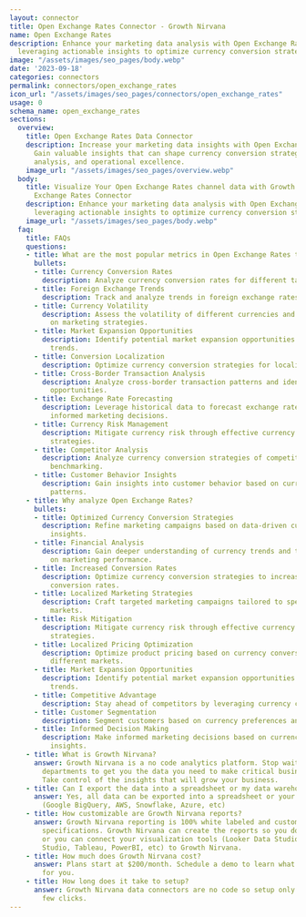 ```yaml
---
layout: connector
title: Open Exchange Rates Connector - Growth Nirvana
name: Open Exchange Rates
description: Enhance your marketing data analysis with Open Exchange Rates integration,
  leveraging actionable insights to optimize currency conversion strategies.
image: "/assets/images/seo_pages/body.webp"
date: '2023-09-18'
categories: connectors
permalink: connectors/open_exchange_rates
icon_url: "/assets/images/seo_pages/connectors/open_exchange_rates"
usage: 0
schema_name: open_exchange_rates
sections:
  overview:
    title: Open Exchange Rates Data Connector
    description: Increase your marketing data insights with Open Exchange Rates integration.
      Gain valuable insights that can shape currency conversion strategies, financial
      analysis, and operational excellence.
    image_url: "/assets/images/seo_pages/overview.webp"
  body:
    title: Visualize Your Open Exchange Rates channel data with Growth Nirvana's Open
      Exchange Rates Connector
    description: Enhance your marketing data analysis with Open Exchange Rates integration,
      leveraging actionable insights to optimize currency conversion strategies.
    image_url: "/assets/images/seo_pages/body.webp"
  faq:
    title: FAQs
    questions:
    - title: What are the most popular metrics in Open Exchange Rates to analyze?
      bullets:
      - title: Currency Conversion Rates
        description: Analyze currency conversion rates for different target markets.
      - title: Foreign Exchange Trends
        description: Track and analyze trends in foreign exchange rates.
      - title: Currency Volatility
        description: Assess the volatility of different currencies and its impact
          on marketing strategies.
      - title: Market Expansion Opportunities
        description: Identify potential market expansion opportunities based on currency
          trends.
      - title: Conversion Localization
        description: Optimize currency conversion strategies for localized markets.
      - title: Cross-Border Transaction Analysis
        description: Analyze cross-border transaction patterns and identify optimization
          opportunities.
      - title: Exchange Rate Forecasting
        description: Leverage historical data to forecast exchange rates and make
          informed marketing decisions.
      - title: Currency Risk Management
        description: Mitigate currency risk through effective currency conversion
          strategies.
      - title: Competitor Analysis
        description: Analyze currency conversion strategies of competitors for market
          benchmarking.
      - title: Customer Behavior Insights
        description: Gain insights into customer behavior based on currency conversion
          patterns.
    - title: Why analyze Open Exchange Rates?
      bullets:
      - title: Optimized Currency Conversion Strategies
        description: Refine marketing campaigns based on data-driven currency conversion
          insights.
      - title: Financial Analysis
        description: Gain deeper understanding of currency trends and their impact
          on marketing performance.
      - title: Increased Conversion Rates
        description: Optimize currency conversion strategies to increase customer
          conversion rates.
      - title: Localized Marketing Strategies
        description: Craft targeted marketing campaigns tailored to specific currency
          markets.
      - title: Risk Mitigation
        description: Mitigate currency risk through effective currency conversion
          strategies.
      - title: Localized Pricing Optimization
        description: Optimize product pricing based on currency conversion rates in
          different markets.
      - title: Market Expansion Opportunities
        description: Identify potential market expansion opportunities based on currency
          trends.
      - title: Competitive Advantage
        description: Stay ahead of competitors by leveraging currency conversion insights.
      - title: Customer Segmentation
        description: Segment customers based on currency preferences and behavior.
      - title: Informed Decision Making
        description: Make informed marketing decisions based on currency conversion
          insights.
    - title: What is Growth Nirvana?
      answer: Growth Nirvana is a no code analytics platform. Stop waiting for other
        departments to get you the data you need to make critical business decisions.
        Take control of the insights that will grow your business.
    - title: Can I export the data into a spreadsheet or my data warehouse?
      answer: Yes, all data can be exported into a spreadsheet or your data warehouse
        (Google BigQuery, AWS, Snowflake, Azure, etc)
    - title: How customizable are Growth Nirvana reports?
      answer: Growth Nirvana reporting is 100% white labeled and customized to your
        specifications. Growth Nirvana can create the reports so you don’t have to
        or you can connect your visualization tools (Looker Data Studio/Google Data
        Studio, Tableau, PowerBI, etc) to Growth Nirvana.
    - title: How much does Growth Nirvana cost?
      answer: Plans start at $200/month. Schedule a demo to learn what plan is best
        for you.
    - title: How long does it take to setup?
      answer: Growth Nirvana data connectors are no code so setup only requires a
        few clicks.
---
```

